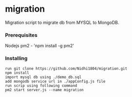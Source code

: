 # migration
Migration script to migrate db from MYSQL to MongoDB.
### Prerequisites
Nodejs 
pm2 - 'npm install -g pm2'
### Installing
```
run git clone https://github.com/Nidhi1804/migration.git
npm install 
import mysql db using ./demo_db.sql
add mongodb service url in ./appConfig.js file
run scrip using following command
pm2 start server.js --name migration

